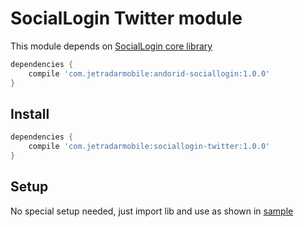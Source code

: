 # SocialLogin Twitter module

This module depends on [SocialLogin core library][sociallogin-core]

```Groovy
dependencies {
    compile 'com.jetradarmobile:andorid-sociallogin:1.0.0'
}
```

## Install

```Groovy
dependencies {
    compile 'com.jetradarmobile:sociallogin-twitter:1.0.0'
}
```

## Setup

No special setup needed, just import lib and use as shown in [sample][sample-kotlin]



[sociallogin-core]: https://github.com/KosyanMedia/android-sociallogin
[sample-kotlin]: https://github.com/KosyanMedia/android-sociallogin/tree/master/sample-kotlin